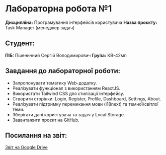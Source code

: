 # Лабораторна робота №1  
**Дисципліна:** Програмування інтерфейсів користувача 
**Назва проєкту:** Task Manager (менеджер задач)

## Студент:
**ПІБ:** Пшеничний Сергій Володимирович 
**Група:** КВ-42мп  

## Завдання до лабораторної роботи:
- Запропонувати тематику Web-додатку.
- Реалізувати функціонал з використанням ReactJS.
- Використати Tailwind CSS для стилізації інтерфейсу.
- Створити сторінки: Login, Register, Profile, Dashboard, Settings, About.
- Реалізувати підтримку перемикання мови (i18next) та темної/світлої теми.
- Зберігати дані користувача та задач у Local Storage.
- Завантажити проєкт на GitHub.

## Посилання на звіт:
[Звіт на Google Drive](https://docs.google.com/document/d/1NWhpI98wJ6u0TZR_RcS9MSkBmGLaujtuXQ49D-yJnN4/edit?usp=sharing)

